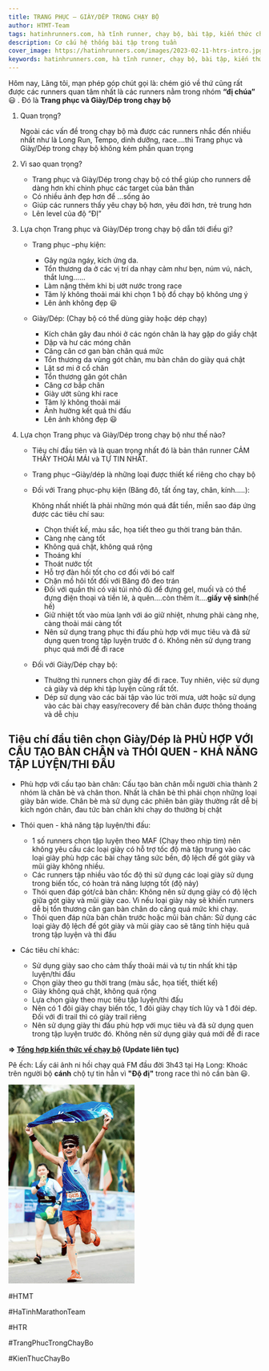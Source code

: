```yaml
---
title: TRANG PHỤC – GIÀY/DÉP TRONG CHẠY BỘ
author: HTMT-Team
tags: hatinhrunners.com, hà tĩnh runner, chạy bộ, bài tập, kiến thức chạy bộ
description: Cơ cấu hệ thống bài tập trong tuần
cover_image: https://hatinhrunners.com/images/2023-02-11-htrs-intro.jpg
keywords: hatinhrunners.com, hà tĩnh runner, chạy bộ, bài tập, kiến thức chạy bộ
---
```


Hôm nay, Lãng tôi, mạn phép góp chút gọi là: chém gió về thứ cũng rất được các runners quan tâm nhất là các runners nằm trong nhóm **“đị chúa”** 😃 . Đó là **Trang phục và Giày/Dép trong chạy bộ**

1. Quan trọng?

    Ngoài các vấn đề trong chạy bộ mà được các runners nhắc đến nhiều nhất như là Long Run, Tempo, dinh dưỡng, race….thì Trang phục và Giày/Dép trong chạy bộ không kém phần quan trọng

2. Vì sao quan trọng?

    - Trang phục và Giày/Dép trong chạy bộ có thể giúp cho runners dễ dàng hơn khi chinh phục các target của bản thân
    - Có nhiều ảnh đẹp hơn để …sống ảo
    - Giúp các runners thấy yêu chạy bộ hơn, yêu đời hơn, trẻ trung hơn
    - Lên level của độ “ĐỊ”

3. Lựa chọn Trang phục và Giày/Dép trong chạy bộ dẫn tới điều gì?

    - Trang phục –phụ kiện:

        + Gây ngứa ngáy, kích ứng da.
        + Tổn thương da ở các vị trí da nhạy cảm như bẹn, núm vú, nách, thắt lưng……
        + Làm nặng thêm khi bị ướt nước trong race
        + Tâm lý không thoải mái khi chọn 1 bộ đồ chạy bộ không ưng ý
        + Lên ảnh không đẹp 😃

    - Giày/Dép: (Chạy bộ có thể dùng giày hoặc dép chạy)

        + Kích chân gây đau nhói ở các ngón chân là hay gặp do giầy chật
        + Dập và hư các móng chân
        + Căng cân cơ gan bàn chân quá mức
        + Tổn thương da vùng gót chân, mu bàn chân do giày quá chật
        + Lật sơ mi ở cổ chân
        + Tổn thương gân gót chân
        + Căng cơ bắp chân
        + Giày ướt sũng khi race
        + Tâm lý không thoải mái
        + Ảnh hưởng kết quả thi đấu
        + Lên ảnh không đẹp 😃
4. Lựa chọn Trang phục và Giày/Dép trong chạy bộ như thế nào?

    - Tiêu chí đầu tiên và là quan trọng nhất đó là bản thân runner CẢM THẤY THOÁI MÁI và TỰ TIN NHẤT.
    - Trang phục –Giày/dép là những loại được thiết kế riêng cho chạy bộ
    - Đối với Trang phục-phụ kiện (Băng đô, tất ống tay, chân, kính…..):

        Không nhất nhiết là phải những món quá đắt tiền, miễn sao đáp ứng được các tiêu chí sau:

        -  Chọn thiết kế, màu sắc, họa tiết theo gu thời trang bản thân.
        -  Càng nhẹ càng tốt
        -  Không quá chật, không quá rộng
        -  Thoáng khí
        -  Thoát nước tốt
        -  Hỗ trợ đàn hồi tốt cho cơ đối với bó calf
        -  Chặn mồ hôi tốt đối với Băng đô đeo trán
        -  Đối với quần thì có vài túi nhỏ đủ để đựng gel, muối và có thể đựng điện thoại và tiền lẻ, à quên….còn thêm ít….**giấy vệ sinh**(hế hế)
        -  Giữ nhiệt tốt vào mùa lạnh với áo giữ nhiệt, nhưng phải càng nhẹ, càng thoải mái càng tốt
        -  Nên sử dụng trang phục thi đấu phù hợp với mục tiêu và đã sử dụng quen trong tập luyện trước đ
        ó. Không nên sử dụng trang phục quá mới để đi race

    - Đối với Giày/Dép chạy bộ:

        - Thường thì runners chọn giày để đi race. Tuy nhiên, việc sử dụng cả giày và dép khi tập luyện cũng rất tốt.
        - Dép sử dụng vào các bài tập vào lúc trời mưa, ướt hoặc sử dụng vào các bài chạy easy/recovery để bàn chân được thông thoáng và dễ chịu

## Tiêu chí đầu tiên chọn Giày/Dép là PHÙ HỢP VỚI CẤU TẠO BÀN CHÂN và THÓI QUEN - KHẢ NĂNG TẬP LUYỆN/THI ĐẤU

- Phù hợp với cấu tạo bàn chân:
    Cấu tạo bàn chân mỗi người chia thành 2 nhóm là chân bè và chân thon. Nhất là chân bè thì phải chọn những loại giày bản wide. Chân bè mà sử dụng các phiên bản giày thường rất dễ bị kích ngón chân, đau tức bàn chân khi chạy do thường bị chật

- Thói quen - khả năng tập luyện/thi đấu:

    - 1 số runners chọn tập luyện theo MAF (Chạy theo nhịp tim) nên không yêu cầu các loại giày có hỗ trợ tốc độ mà tập trung vào các loại giày phù hợp các bài chạy tăng sức bền, độ lệch đế gót giày và mũi giày không nhiều.
    - Các runners tập nhiều vào tốc độ thì sử dụng các loại giày sử dụng trong biến tốc, có hoàn trả năng lượng tốt (độ nảy)
    - Thói quen đáp gót/cả bàn chân: Không nên sử dụng giày có độ lệch giữa gót giày và mũi giày cao. Vì nếu loại giày này sẽ khiến runners dễ bị tổn thương cân gan bàn chân do căng quá mức khi chạy.
    - Thói quen đáp nửa bàn chân trước hoặc mũi bàn chân: Sử dụng các loại giày độ lệch đế gót giày và mũi giày cao sẽ tăng tính hiệu quả trong tập luyện và thi đấu

- Các tiêu chí khác:

    - Sử dụng giày sao cho cảm thấy thoải mái và tự tin nhất khi tập luyện/thi đấu
    - Chọn giày theo gu thời trang (màu sắc, họa tiết, thiết kế)
    - Giày không quá chật, không quá rộng
    - Lựa chọn giày theo mục tiêu tập luyện/thi đấu
    - Nên có 1 đôi giày chạy biến tốc, 1 đôi giày chạy tích lũy và 1 đôi dép. Đối với đi trail thì có giày trail riêng
    - Nên sử dụng giày thi đấu phù hợp với mục tiêu và đã sử dụng quen trong tập luyện trước đó. Không nên sử dụng giày quá mới để đi race

**=> [Tổng hợp kiến thức về chạy bộ](https://hatinhrunners.com/tags/b%C3%A0i%20t%E1%BA%ADp.html) (Update liên tục)**

Pê ếch: Lấy cái ảnh ni hồi chạy quả FM đầu đời 3h43 tại Hạ Long: Khoác trên người bộ **cánh** chộ tự tin hẳn vì **"Độ đị"** trong race thì nỏ cần bàn 😃.

<img src="../images/2023-02-24-trang-phuc-chay-bo.jpeg" alt="beta reduction" width="50%" height="50%">


#HTMT

#HaTinhMarathonTeam

#HTR

#TrangPhucTrongChayBo

#KienThucChayBo
